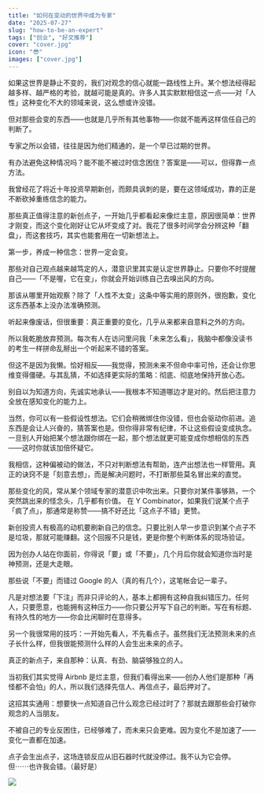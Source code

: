 ```yaml
---
title: "如何在变动的世界中成为专家"
date: "2025-07-27"
slug: "how-to-be-an-expert"
tags: ["创业", "好文推荐"]
cover: "cover.jpg"
icon: "😎"
images: ["cover.jpg"]
---
```

如果这世界是静止不变的，我们对观念的信心就能一路线性上升。某个想法经得起越多样、越严格的考验，就越可能是真的。许多人其实默默相信这一点——对「人性」这种变化不大的领域来说，这么想或许没错。



但对那些会变的东西——也就是几乎所有其他事物——你就不能再这样信任自己的判断了。



专家之所以会错，往往是因为他们精通的，是一个早已过期的世界。



有办法避免这种情况吗？能不能不被过时信念困住？答案是——可以，但得靠一点方法。



我曾经花了将近十年投资早期新创，而颇具讽刺的是，要在这领域成功，靠的正是不断砍掉重练信念的能力。



那些真正值得注意的新创点子，一开始几乎都看起来像烂主意，原因很简单：世界才刚变，而这个变化刚好让它从坏变成了对。我花了很多时间学会分辨这种「翻盘」，而这套技巧，其实也能套用在一切新想法上。



第一步，养成一种信念：世界一定会变。



那些对自己观点越来越笃定的人，潜意识里其实是认定世界静止。只要你不时提醒自己——「不是喔，它在变」，你就会开始训练自己去嗅出风的方向。



那该从哪里开始观察？除了「人性不太变」这条中等实用的原则外，很抱歉，变化这东西基本上没办法准确预测。



听起来像废话，但很重要：真正重要的变化，几乎从来都来自意料之外的方向。



所以我乾脆放弃预测。每次有人在访问里问我「未来怎么看」，我脑中都像没读书的考生一样拼命乱掰出一个听起来不错的答案。



但这不是因为我懒。恰好相反——我觉得，预测未来不但命中率可怜，还会让你思维变得僵硬。与其乱猜，不如选择更实际的策略：彻底、彻底地保持开放心态。



别自以为知道方向，先诚实地承认——我根本不知道哪边才是对的。然后把注意力全放在感知变化的能力上。



当然，你可以有一些假设性想法。它们会稍微绑住你没错，但也会驱动你前进。追东西是会让人兴奋的，猜答案也是。但你得非常有纪律，不让这些假设变成执念。
一旦别人开始把某个想法跟你绑在一起，那个想法就更可能变成你想相信的东西——这时你就该加倍怀疑它。



我相信，这种偏被动的做法，不只对判断想法有帮助，连产出想法也一样管用。真正的诀窍不是「刻意去想」，而是解决问题时，不打断那些莫名冒出来的直觉。



那些变化的风，常从某个领域专家的潜意识中吹出来。只要你对某件事够熟，一个突然跳出来的怪念头，几乎都有价值。
在 Y Combinator，如果我们说某个点子「疯了点」，那通常是称赞——搞不好还比「这点子不错」更赞。



新创投资人有极高的动机要刷新自己的信念。只要比别人早一步意识到某个点子不是垃圾，那就可能赚翻。这个回报不只是钱，更是你整个判断体系的现场验证。



因为创办人站在你面前，你得说「要」或「不要」，几个月后你就会知道你当时是神预测，还是大走眼。



那些说「不要」而错过 Google 的人（真的有几个），这笔帐会记一辈子。



凡是对想法要「下注」而非只评论的人，基本上都拥有这种自我纠错压力。任何人，只要愿意，也能拥有这种压力——你只要公开写下自己的判断。写在有标题、有持久性的地方——你会比闲聊时在意得多。



另一个我很常用的技巧：一开始先看人，不先看点子。虽然我们无法预测未来的点子长什么样，但我很能预测什么样的人会生出未来的点子。



真正的新点子，来自那种：认真、有劲、脑袋够独立的人。



当初我们其实觉得 Airbnb 是烂主意，但我们看得出来——创办人他们是那种「再怪都不会怕」的人，所以我们选择先信人、再信点子，最后押对了。



这招其实通用：想要快一点知道自己什么观念已经过时了？那就去跟那些会打破你观念的人当朋友。



不被自己的专业反困住，已经够难了，而未来只会更难。因为变化不是加速了——变化一直都在加速。



点子会生出点子，这场连锁反应从旧石器时代就没停过。我不认为它会停。
但⋯⋯也许我会错。（最好是）




![](https://prod-files-secure.s3.us-west-2.amazonaws.com/112d0858-5090-4d34-a606-b75eb8d65fd2/46476355-9cf3-4e99-9b7a-3531bc426380/1000202064.png?X-Amz-Algorithm=AWS4-HMAC-SHA256&X-Amz-Content-Sha256=UNSIGNED-PAYLOAD&X-Amz-Credential=ASIAZI2LB466WNRLSFWB%2F20250918%2Fus-west-2%2Fs3%2Faws4_request&X-Amz-Date=20250918T151348Z&X-Amz-Expires=3600&X-Amz-Security-Token=IQoJb3JpZ2luX2VjEEQaCXVzLXdlc3QtMiJGMEQCIFhNgUgkp3R3atAv0ZF3nY0okLE6hX8QW18AgxTzMJBJAiAIB%2FoV8ssgWzGLCczAOihwQSvZU%2FqxXlYWDS8%2FDDXFkCqIBAi9%2F%2F%2F%2F%2F%2F%2F%2F%2F%2F8BEAAaDDYzNzQyMzE4MzgwNSIMldyxcpd7aoZiFNq8KtwDVjY66CBIQcq8RmPFdJI9AczQeeX%2FRZfTTYLTmEfI1NoG%2FF2bqyYjxeErPnGUYDbBd9ZnEhhUSSTZf8RbfB7qXEOnSTIZfqwtQDlshx4UXyQ0fa0LxS%2FM7aSWnkrEe0Nwl%2FD7R%2Fh9gzJsdRfSmVm1fBw7E7HCRlp2p9pdJFqLM5NIGZ9MVi%2BBbuHxLZgBekY65dkyAdcgr8tLXrpwUromdlrt9XXtBo9TlyjvOEiFuCYFOQ8ugSNm7rJjtnq9R19OV8uJ%2FXbp%2FJW3Eul0q26IClSp0jnJiyZE9m5DdzkKZOMQMe79SMbzlxmAHB5v3coJOXEDulEYoQd6PQE8YelUEdlpRMftCDkUo%2BNQX8bL3dSd%2BLUUDATK%2BvrEaB8e994q5Lk%2F5Nj78weoi8oFwmWsQRgdxKzeh5sHmSCFFt8bAcwmitpXRXUfUl%2BwpHTLLMAQzKh%2BPi13V0gzM%2FetGBU1q%2BgCZoFKsllbTFTtvRot5HlcqAnLZVE%2FwGe8NidWri%2BnBdmIzkxt8KKNb9n03E%2FGne0q1BdGuWLrcdmB44NSQeVR8KQN%2FeDaRbnMF%2BzPbghDyttNzqVlA%2B%2B3hD7qRucWiqOqODm%2BnMav8An7rYSiImcW1Y0l3r7enlqOJb8wlt6vxgY6pgE7S7XDEW9fORyYmUe60cQSPHjQVl%2F3%2F59SoHulhwGZ%2FXmJj2M%2FHhWqNQbNr8qOt5kfxUgwf%2BY8WbRsV4p6XFqpHu7eGYxxFAwVljmxDkeBrcNE3CFXWqIZEb2SvqSCwZzPqoyBEr8cJAz0MePddMYWfQly%2B7SU9j9L6kR%2B2BlwrSgSfWed3nGl7chnlIE9Hc7oOc50Stp6X08hH3HrS4AshcgBlhEZ&X-Amz-Signature=b1fda93251e69852431359a9418e3038292bac3ddeb50ffa359b9c25f76ab14c&X-Amz-SignedHeaders=host&x-amz-checksum-mode=ENABLED&x-id=GetObject)

